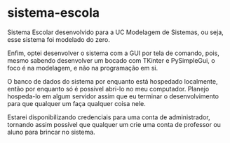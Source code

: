 # sistema-escola
Sistema Escolar desenvolvido para a UC Modelagem de Sistemas, ou seja, esse sistema foi modelado do zero.

Enfim, optei desenvolver o sistema com a GUI por tela de comando, pois, mesmo sabendo desenvolver um bocado com TKinter e PySimpleGui, o foco é na modelagem, e não na programação em si.

O banco de dados do sistema por enquanto está hospedado localmente, então por enquanto só é possivel abri-lo no meu computador. Planejo hospeda-lo em algum servidor assim que eu terminar o desenvolvimento para que qualquer um faça qualquer coisa nele. 

Estarei disponibilizando credenciais para uma conta de administrador, tornando assim possível que qualquer um crie uma conta de professor ou aluno para brincar no sistema.
